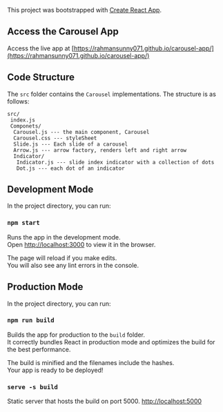 This project was bootstrapped with [Create React App](https://github.com/facebook/create-react-app).

## Access the Carousel App

Access the live app at [https://rahmansunny071.github.io/carousel-app/](https://rahmansunny071.github.io/carousel-app/)


## Code Structure

The `src` folder contains the `Carousel` implementations. The structure is as follows:

```
src/
 index.js
 Componets/
  Carousel.js --- the main component, Carousel
  Carousel.css --- styleSheet
  Slide.js --- Each slide of a carousel
  Arrow.js --- arrow factory, renders left and right arrow
  Indicator/
   Indicator.js --- slide index indicator with a collection of dots
   Dot.js --- each dot of an indicator
```

## Development Mode

In the project directory, you can run:

### `npm start`

Runs the app in the development mode.<br>
Open [http://localhost:3000](http://localhost:3000) to view it in the browser.

The page will reload if you make edits.<br>
You will also see any lint errors in the console.

## Production Mode

In the project directory, you can run:

### `npm run build`

Builds the app for production to the `build` folder.<br>
It correctly bundles React in production mode and optimizes the build for the best performance.

The build is minified and the filenames include the hashes.<br>
Your app is ready to be deployed!

### `serve -s build`

Static server that hosts the build on port 5000. [http://localhost:5000](http://localhost:5000/)

